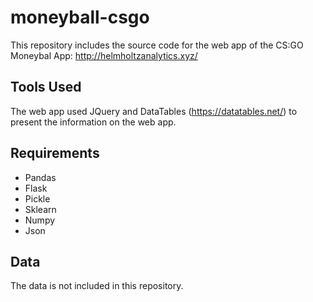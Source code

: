 # moneyball-csgo
This repository includes the source code for the web app of the CS:GO Moneybal App: http://helmholtzanalytics.xyz/



## Tools Used
The web app used JQuery and DataTables (https://datatables.net/) to present the information on the web app.


## Requirements
* Pandas
* Flask
* Pickle
* Sklearn
* Numpy
* Json

## Data
The data is not included in this repository.
